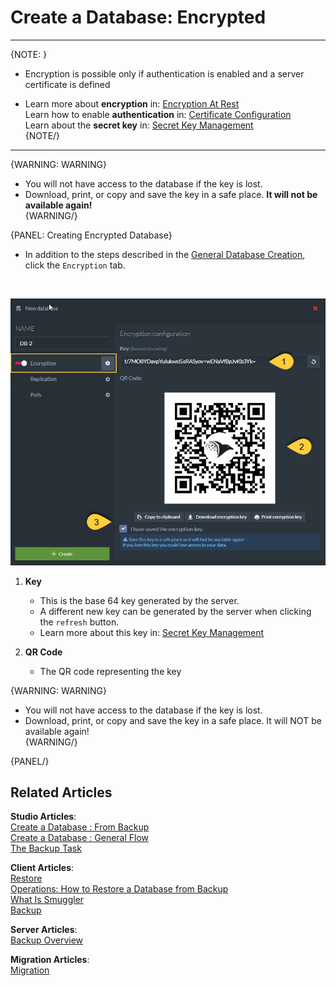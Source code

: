 # Create a Database: Encrypted
---

{NOTE: }

* Encryption is possible only if authentication is enabled and a server certificate is defined

* Learn more about **encryption** in: [Encryption At Rest](../../../server/security/encryption/encryption-at-rest)  
  Learn how to enable **authentication** in: [Certificate Configuration](../../../server/security/authentication/certificate-configuration)  
  Learn about the **secret key** in: [Secret Key Management](../../../server/security/encryption/secret-key-management)  
{NOTE/}

---

{WARNING: WARNING}

   * You will not have access to the database if the key is lost.  
   * Download, print, or copy and save the key in a safe place. **It will not be available again!**  
   {WARNING/}

{PANEL: Creating Encrypted Database}

* In addition to the steps described in the [General Database Creation](../../../studio/database/create-new-database/general-flow), click the `Encryption` tab.  
<br/>

![Figure 1. Create New Database - Encrypted](images/new-database-encrypted.png "Encrypted Database")

1. **Key**
   * This is the base 64 key generated by the server.  
   * A different new key can be generated by the server when clicking the `refresh` button.  
   * Learn more about this key in: [Secret Key Management](../../../server/security/encryption/secret-key-management)  

2. **QR Code**
   * The QR code representing the key  

{WARNING: WARNING}

   * You will not have access to the database if the key is lost.  
   * Download, print, or copy and save the key in a safe place. It will NOT be available again!  
   {WARNING/}

{PANEL/}

## Related Articles

**Studio Articles**:   
[Create a Database : From Backup](../../../studio/database/create-new-database/from-backup)  
[Create a Database : General Flow](../../../studio/database/create-new-database/general-flow)  
[The Backup Task](../../../studio/database/tasks/backup-task)    

**Client Articles**:  
[Restore](../../../client-api/operations/maintenance/backup/restore)  
[Operations: How to Restore a Database from Backup](../../../client-api/operations/server-wide/restore-backup)  
[What Is Smuggler](../../../client-api/smuggler/what-is-smuggler)  
[Backup](../../../client-api/operations/maintenance/backup/backup)  

**Server Articles**:  
[Backup Overview](../../../server/ongoing-tasks/backup-overview)  

**Migration Articles**:  
[Migration](../../../migration/server/data-migration)  
